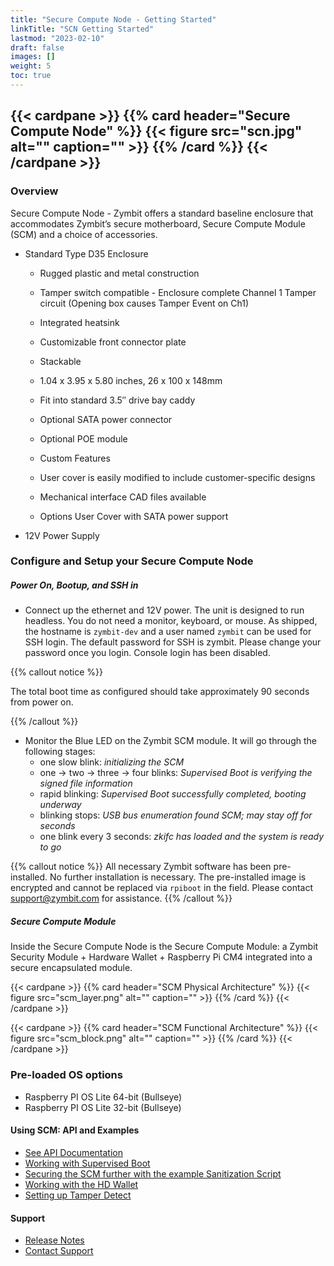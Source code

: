 ```yaml
---
title: "Secure Compute Node - Getting Started"
linkTitle: "SCN Getting Started"
lastmod: "2023-02-10"
draft: false
images: []
weight: 5
toc: true
---
```


{{< cardpane >}}
{{% card header="Secure Compute Node" %}}
{{< figure
    src="scn.jpg"
    alt=""
    caption=""
    >}}
{{% /card %}}
{{< /cardpane >}}
-----
### **Overview**

Secure Compute Node - Zymbit offers a standard baseline enclosure that accommodates Zymbit’s secure motherboard, Secure Compute Module (SCM) and a choice of accessories.  

* Standard Type D35 Enclosure

  * Rugged plastic and metal construction
  * Tamper switch compatible - Enclosure complete Channel 1 Tamper circuit (Opening box causes Tamper Event on Ch1)
  * Integrated heatsink
  * Customizable front connector plate
  * Stackable
  * 1.04 x 3.95 x 5.80 inches,  26 x 100 x 148mm
  * Fit into standard 3.5″ drive bay caddy
  * Optional SATA power connector
  * Optional POE module
  * Custom Features

  * User cover is easily modified to include customer-specific designs 
  * Mechanical interface CAD files available
  * Options User Cover with SATA power support

* 12V Power Supply

### **Configure and Setup your Secure Compute Node**

##### Power On, Bootup, and SSH in
 * Connect up the ethernet and 12V power. The unit is designed to run headless. You do not need a monitor, keyboard, or mouse. As shipped, the hostname is `zymbit-dev` and a user named `zymbit` can be used for SSH login. The default password for SSH is zymbit. Please change your password once you login. Console login has been disabled.
 
 {{% callout notice %}}

The total boot time as configured should take approximately 90 seconds from power on.

{{% /callout %}}
 * Monitor the Blue LED on the Zymbit SCM module. It will go through the following stages:
    - one slow blink:    *initializing the SCM*
    - one -> two -> three -> four blinks:   *Supervised Boot is verifying the signed file information*
    - rapid blinking:   *Supervised Boot successfully completed, booting underway*
    - blinking stops:   *USB bus enumeration found SCM; may stay off for seconds*
    - one blink every 3 seconds:   *zkifc has loaded and the system is ready to go*

{{% callout notice %}}
All necessary Zymbit software has been pre-installed. No further installation is necessary. The pre-installed image is encrypted and cannot be replaced via `rpiboot` in the field. Please contact support@zymbit.com for assistance.
{{% /callout %}}

##### Secure Compute Module

Inside the Secure Compute Node is the Secure Compute Module: a Zymbit Security Module + Hardware Wallet + Raspberry Pi CM4 integrated into a secure encapsulated module.

{{< cardpane >}}
{{% card header="SCM Physical Architecture" %}}
{{< figure
    src="scm_layer.png"
    alt=""
    caption=""
    >}}
{{% /card %}}
{{< /cardpane >}}

{{< cardpane >}}
{{% card header="SCM Functional Architecture" %}}
{{< figure
    src="scm_block.png"
    alt=""
    caption=""
    >}}
{{% /card %}}
{{< /cardpane >}}
    
### Pre-loaded OS options

* Raspberry PI OS Lite 64-bit (Bullseye)
* Raspberry PI OS Lite 32-bit (Bullseye)

#### Using SCM: API and Examples
    
 * [See API Documentation](../../../api/)   
 * [Working with Supervised Boot](../../../tutorials/supervised-boot/)
 * [Securing the SCM further with the example Sanitization Script](https://github.com/zymbit-applications/zk-scripts)
 * [Working with the HD Wallet](../../../tutorials/digital-wallet/)
 * [Setting up Tamper Detect](../../../tutorials/perimeter-detect/)
    
#### Support
    
 * [Release Notes](../../../troubleshooting/scm/)
 * [Contact Support](mailto:support@zymbit.com)


